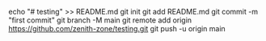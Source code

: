 echo "# testing" >> README.md
git init
git add README.md
git commit -m "first commit"
git branch -M main
git remote add origin https://github.com/zenith-zone/testing.git
git push -u origin main

